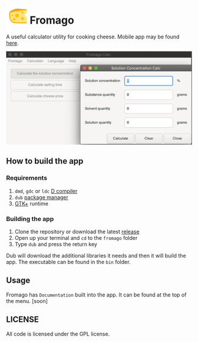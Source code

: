 <img src="imgs/icon.png" width="64" height="64" align="left"></img>
# Fromago

A useful calculator utility for cooking cheese. Mobile app may be found [here](https://github.com/kirillsaidov/fromago-calc).

<center><img src="imgs/screenshot.png"></center>

## How to build the app
### Requirements
1. `dmd`, `gdc` or `ldc` [D compiler](https://dlang.org/download.html)
2. `dub` [package manager](https://github.com/dlang/dub/releases/tag/v1.23.0)
3. [GTK+](https://gtkd.org/download.html) runtime

### Building the app 
1. Clone the repository or download the latest [release](https://gitlab.com/kirillsaidovd/fromago/-/releases)
2. Open up your terminal and `cd` to the `fromago` folder
3. Type `dub` and press the return key

Dub will download the additional libraries it needs and then it will build the app. The executable can be found in the `bin` folder.

## Usage
Fromago has `Documentation` built into the app. It can be found at the top of the menu. [soon]

## LICENSE
All code is licensed under the GPL license.


